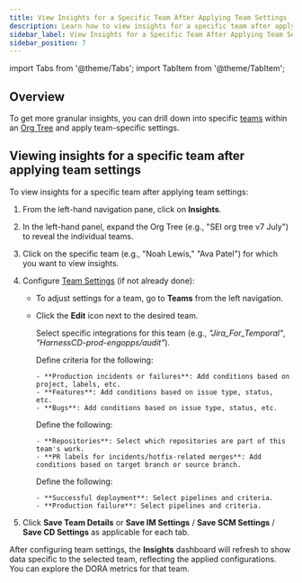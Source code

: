 ```yaml
---
title: View Insights for a Specific Team After Applying Team Settings
description: Learn how to view insights for a specific team after applying the team settings in SEI 2.0.
sidebar_label: View Insights for a Specific Team After Applying Team Settings
sidebar_position: 7
---
```


import Tabs from '@theme/Tabs';
import TabItem from '@theme/TabItem';

## Overview

To get more granular insights, you can drill down into specific [teams](./teams) within an [Org Tree](./integrations) and apply team-specific settings.

## Viewing insights for a specific team after applying team settings

To view insights for a specific team after applying team settings:

1. From the left-hand navigation pane, click on **Insights**.
1. In the left-hand panel, expand the Org Tree (e.g., "SEI org tree v7 July") to reveal the individual teams.
1. Click on the specific team (e.g., "Noah Lewis," "Ava Patel") for which you want to view insights.
1. Configure [Team Settings](./teams) (if not already done):

   - To adjust settings for a team, go to **Teams** from the left navigation.
   - Click the **Edit** icon next to the desired team.

     <Tabs queryString="config-tab">
     <TabItem value="integrations" label="Integrations Tab">

     Select specific integrations for this team (e.g., _"Jira_For_Temporal"_, _"HarnessCD-prod-engopps/audit"_).

     </TabItem>

     <TabItem value="issues" label="Issue Management Tab">

     Define criteria for the following:

         - **Production incidents or failures**: Add conditions based on project, labels, etc.
         - **Features**: Add conditions based on issue type, status, etc.
         - **Bugs**: Add conditions based on issue type, status, etc.

     </TabItem>

     <TabItem value="scm" label="Source Code Management Tab">

     Define the following:

         - **Repositories**: Select which repositories are part of this team's work.
         - **PR labels for incidents/hotfix-related merges**: Add conditions based on target branch or source branch.

     </TabItem>

     <TabItem value="cd" label="CD Pipelines Tab">

     Define the following:

         - **Successful deployment**: Select pipelines and criteria.
         - **Production failure**: Select pipelines and criteria.

     </TabItem>
     </Tabs>

1. Click **Save Team Details** or **Save IM Settings** / **Save SCM Settings** / **Save CD Settings** as applicable for each tab.

After configuring team settings, the **Insights** dashboard will refresh to show data specific to the selected team, reflecting the applied configurations. You can explore the DORA metrics for that team.